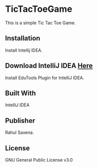 # TicTacToeGame

This is a simple Tic Tac Toe Game.

## Installation

Install Intellij IDEA.

## Download IntelliJ IDEA [Here](https://www.jetbrains.com/idea/)

Install EduTools Plugin for IntelliJ IDEA.

## Built With

IntelliJ IDEA

## Publisher

Rahul Saxena.

## License

GNU General Public License v3.0
